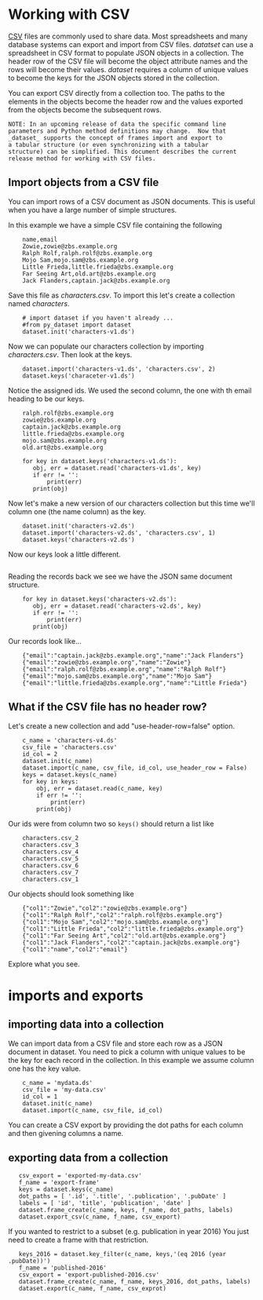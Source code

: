 

# Working with CSV

[CSV](https://en.wikipedia.org/wiki/Comma-separated_values) files are 
commonly used to share data. Most spreadsheets and many database systems 
can export and import from CSV files.  _datatset_ can use a spreadsheet 
in CSV format to populate JSON objects in a collection. The header row 
of the CSV file will become the object attribute names and the rows will 
become their values. _dataset_ requires a column of unique values to 
become the keys for the JSON objects stored in the collection. 

You can export CSV directly from a collection too. The paths to the 
elements in the objects become the header row and the values exported 
from the objects become the subsequent rows.

    NOTE: In an upcoming release of data the specific command line 
    parameters and Python method definitions may change.  Now that 
    _dataset_ supports the concept of frames import and export to 
    a tabular structure (or even synchronizing with a tabular 
    structure) can be simplified. This document describes the current
    release method for working with CSV files.


## Import objects from a CSV file

You can import rows of a CSV document as JSON documents. This is 
useful when you have a large number of simple structures.

In this example we have a simple CSV file containing the following

```csv
    name,email
    Zowie,zowie@zbs.example.org
    Ralph Rolf,ralph.rolf@zbs.example.org
    Mojo Sam,mojo.sam@zbs.example.org
    Little Frieda,little.frieda@zbs.example.org
    Far Seeing Art,old.art@zbs.example.org
    Jack Flanders,captain.jack@zbs.example.org
```

Save this file as _characters.csv_. To import this let's create a 
collection named _characters_.

```shell
    # import dataset if you haven't already ...
    #from py_dataset import dataset
    dataset.init('characters-v1.ds')
```

Now we can populate our characters collection by importing 
_characters.csv_.  Then look at the keys.

```shell
    dataset.import('characters-v1.ds', 'characters.csv', 2)
    dataset.keys('characeter-v1.ds')
```

Notice the assigned ids. We used the second column, the one with th 
email heading to be our keys.

```
    ralph.rolf@zbs.example.org
    zowie@zbs.example.org
    captain.jack@zbs.example.org
    little.frieda@zbs.example.org
    mojo.sam@zbs.example.org
    old.art@zbs.example.org
```

```shell
    for key in dataset.keys('characters-v1.ds'):
       obj, err = dataset.read('characters-v1.ds', key)
       if err != '':
           print(err)
       print(obj)
```


Now let's make a new version of our characters collection but this time 
we'll column one (the name column) as the key.

```shell
    dataset.init('characters-v2.ds')
    dataset.import('characters-v2.ds', 'characters.csv', 1)
    dataset.keys('characters-v2.ds')
```

Now our keys look a little different.

```
```

Reading the records back we see we have the JSON same document structure.

```shell
    for key in dataset.keys('characters-v2.ds'):
       obj, err = dataset.read('characters-v2.ds', key)
       if err != '':
           print(err)
       print(obj)
```

Our records look like...

```
    {"email":"captain.jack@zbs.example.org","name":"Jack Flanders"}
    {"email":"zowie@zbs.example.org","name":"Zowie"}
    {"email":"ralph.rolf@zbs.example.org","name":"Ralph Rolf"}
    {"email":"mojo.sam@zbs.example.org","name":"Mojo Sam"}
    {"email":"little.frieda@zbs.example.org","name":"Little Frieda"}
```


## What if the CSV file has no header row?

Let's create a new collection and add "use-header-row=false" option.

```shell
    c_name = 'characters-v4.ds'
    csv_file = 'characters.csv'
    id_col = 2
    dataset.init(c_name)
    dataset.import(c_name, csv_file, id_col, use_header_row = False)
    keys = dataset.keys(c_name)
    for key in keys:
        obj, err = dataset.read(c_name, key)
        if err != '':
            print(err)
        print(obj)
```

Our ids were from column two so `keys()` should return a list like

```
    characters.csv_2
    characters.csv_3
    characters.csv_4
    characters.csv_5
    characters.csv_6
    characters.csv_7
    characters.csv_1
```

Our objects should look something like

```
    {"col1":"Zowie","col2":"zowie@zbs.example.org"}
    {"col1":"Ralph Rolf","col2":"ralph.rolf@zbs.example.org"}
    {"col1":"Mojo Sam","col2":"mojo.sam@zbs.example.org"}
    {"col1":"Little Frieda","col2":"little.frieda@zbs.example.org"}
    {"col1":"Far Seeing Art","col2":"old.art@zbs.example.org"}
    {"col1":"Jack Flanders","col2":"captain.jack@zbs.example.org"}
    {"col1":"name","col2":"email"}
```


Explore what you see.


# imports and exports

## importing data into a collection

We can import data from a CSV file and store each row as a JSON document 
in dataset. You need to pick a column with unique values to be the key 
for each record in the collection.  In this example we assume column one 
has the key value.

```shell
    c_name = 'mydata.ds'
    csv_file = 'my-data.csv'
    id_col = 1
    dataset.init(c_name)
    dataset.import(c_name, csv_file, id_col)
```

You can create a CSV export by providing the dot paths for each column and
then givening columns a name.


## exporting data from a collection

```shell
   csv_export = 'exported-my-data.csv'
   f_name = 'export-frame'
   keys = dataset.keys(c_name) 
   dot_paths = [ '.id', '.title', '.publication', '.pubDate' ]
   labels = [ 'id', 'title', 'publication', 'date' ]
   dataset.frame_create(c_name, keys, f_name, dot_paths, labels)
   dataset.export_csv(c_name, f_name, csv_export)
```

If you wanted to restrict to a subset (e.g. publication in year 2016)
You just need to create a frame with that restriction.

```shell
   keys_2016 = dataset.key_filter(c_name, keys,'(eq 2016 (year .pubDate))')
   f_name = 'published-2016'
   csv_export = 'export-published-2016.csv'
   dataset.frame_create(c_name, f_name, keys_2016, dot_paths, labels)
   dataset.export(c_name, f_name, csv_exprot)
```


